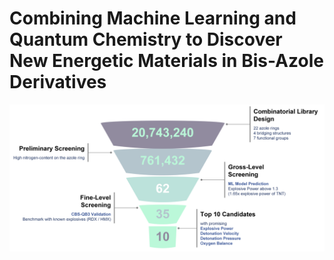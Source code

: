 # Combining Machine Learning and Quantum Chemistry to Discover New Energetic Materials in Bis-Azole Derivatives

![Project Diagram](assets/Graphical_Abstract.png)
